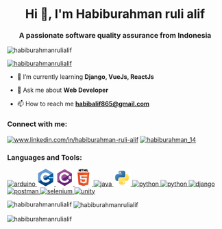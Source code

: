 <h1 align="center">Hi 👋, I'm Habiburahman ruli alif</h1>
<h3 align="center">A passionate software quality assurance from Indonesia</h3>

<p align="left"> <img src="https://komarev.com/ghpvc/?username=habiburahmanrulialif&label=Profile%20views&color=0e75b6&style=flat" alt="habiburahmanrulialif" /> </p>

<p align="left"> <a href="https://github.com/ryo-ma/github-profile-trophy"><img src="https://github-profile-trophy.vercel.app/?username=habiburahmanrulialif" alt="habiburahmanrulialif" /></a> </p>

- 🌱 I’m currently learning **Django, VueJs, ReactJs**

- 💬 Ask me about **Web Developer**

- 📫 How to reach me **habibalif865@gmail.com**

<h3 align="left">Connect with me:</h3>
<p align="left">
<a href="https://www.linkedin.com/in/habiburahman-ruli-alif" target="blank"><img align="center" src="https://raw.githubusercontent.com/rahuldkjain/github-profile-readme-generator/master/src/images/icons/Social/linked-in-alt.svg" alt="www.linkedin.com/in/habiburahman-ruli-alif" height="30" width="40" /></a>
<a href="https://instagram.com/habiburahman_14" target="blank"><img align="center" src="https://raw.githubusercontent.com/rahuldkjain/github-profile-readme-generator/master/src/images/icons/Social/instagram.svg" alt="habiburahman_14" height="30" width="40" /></a>
</p>

<h3 align="left">Languages and Tools:</h3>
<p align="left"> <a href="https://www.arduino.cc/" target="_blank" rel="noreferrer"> <img src="https://cdn.worldvectorlogo.com/logos/arduino-1.svg" alt="arduino" width="40" height="40"/> </a> <a href="https://www.w3schools.com/cpp/" target="_blank" rel="noreferrer"> <img src="https://raw.githubusercontent.com/devicons/devicon/master/icons/cplusplus/cplusplus-original.svg" alt="cplusplus" width="40" height="40"/> </a> <a href="https://www.w3schools.com/cs/" target="_blank" rel="noreferrer"> <img src="https://raw.githubusercontent.com/devicons/devicon/master/icons/csharp/csharp-original.svg" alt="csharp" width="40" height="40"/> </a> <a href="https://www.w3.org/html/" target="_blank" rel="noreferrer"> <img src="https://raw.githubusercontent.com/devicons/devicon/master/icons/html5/html5-original-wordmark.svg" alt="html5" width="40" height="40"/> </a> <a href="https://nodejs.org/en" target="_blank" rel="noreferrer"> <img src="https://www.cdnlogo.com/logos/j/44/javascript.svg" alt="java" width="40" height="40"/> </a> <a href="https://www.python.org" target="_blank" rel="noreferrer"> <img src="https://raw.githubusercontent.com/devicons/devicon/master/icons/python/python-original.svg" alt="python" width="40" height="40"/> </a><a href="https://vuejs.org" target="_blank" rel="noreferrer"> <img src="https://www.cdnlogo.com/logos/v/69/vue.svg" alt="python" width="40" height="40"/> </a> <a href="https://react.dev" target="_blank" rel="noreferrer"> <img src="https://www.cdnlogo.com/logos/r/21/react.svg" alt="python" width="40" height="40"/> </a><a href="https://www.djangoproject.com" target="_blank" rel="noreferrer"> <img src="https://www.cdnlogo.com/logos/d/97/django-community.svg" alt="django" width="40" height="40"/> </a><a href="https://postman.com" target="_blank" rel="noreferrer"> <img src="https://www.vectorlogo.zone/logos/getpostman/getpostman-icon.svg" alt="postman" width="40" height="40"/> </a> <a href="https://www.selenium.dev" target="_blank" rel="noreferrer"> <img src="https://raw.githubusercontent.com/detain/svg-logos/780f25886640cef088af994181646db2f6b1a3f8/svg/selenium-logo.svg" alt="selenium" width="40" height="40"/> </a> <a href="https://unity.com/" target="_blank" rel="noreferrer"> <img src="https://www.vectorlogo.zone/logos/unity3d/unity3d-icon.svg" alt="unity" width="40" height="40"/> </a> </p>

<p><img align="left" src="https://github-readme-stats.vercel.app/api/top-langs?username=habiburahmanrulialif&show_icons=true&locale=en&layout=compact" alt="habiburahmanrulialif" /></p>

<p>&nbsp;<img align="center" src="https://github-readme-stats.vercel.app/api?username=habiburahmanrulialif&show_icons=true&locale=en" alt="habiburahmanrulialif" /></p>

<p><img align="center" src="https://github-readme-streak-stats.herokuapp.com/?user=habiburahmanrulialif&" alt="habiburahmanrulialif" /></p>
